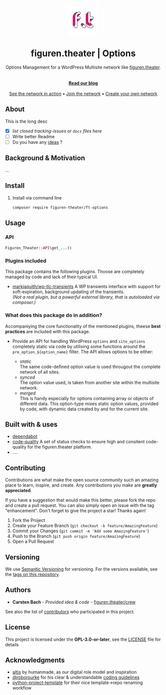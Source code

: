 <!-- PROJECT LOGO -->
<br />
<div align="center">
  <a href="https://github.com/figuren-theater/ft-options">
    <img src="https://raw.githubusercontent.com/figuren-theater/logos/main/favicon.png" alt="figuren.theater Logo" width="100" height="100">
  </a>

  <h1 align="center">figuren.theater | Options</h1>

  <p align="center">
    Options Management for a WordPress Multisite network like <a href="https://figuren.theater">figuren.theater</a>.
    <br /><br /><br />
    <a href="https://meta.figuren.theater/blog"><strong>Read our blog</strong></a>
    <br />
    <br />
    <a href="https://figuren.theater">See the network in action</a>
    •
    <a href="https://mein.figuren.theater">Join the network</a>
    •
    <a href="https://websites.fuer.figuren.theater">Create your own network</a>
  </p>
</div>

## About


This is the long desc

* [x] *list closed tracking-issues or `docs` files here*
* [ ] Write better Readme
* [ ] Do you have any [ideas](https://github.com/figuren-theater/ft-options/issues/new) ?

## Background & Motivation

...

## Install

1. Install via command line
	```sh
	composer require figuren-theater/ft-options
	```

## Usage

### API

```php
Figuren_Theater::API\get_...()
```

### Plugins included

This package contains the following plugins.
Thoose are completely managed by code and lack of their typical UI.

* [markjaquith/wp-tlc-transients](https://packagist.org/packages/markjaquith/wp-tlc-transients)
    A WP transients interface with support for soft-expiration, background updating of the transients. <br/>*(Not a real plugin, but a powerful external library, that is autoloaded via composer.)*


### What does this package do in addition?

Accompaniying the core functionality of the mentioned plugins, theese **best practices** are included with this package.

* Provide an API for handling WordPress `options` and `site_options` completely static via code by utilising some functions around the `pre_option_${option_name}` filter. The API allows options to be either:

    + *static*<br/>
       The same code-defined option value is used througout the complete network of all sites.
    +  *synced*<br/>
       The option value used, is taken from another site within the multisite network.
    +  *merged*<br/>
       This is handy especially for options containing array or objects of different data. This option-type mixes static option values, provided by code, with dynamic data created by and for the current site.



## Built with & uses

  - [dependabot](/.github/dependabot.yml)
  - [code-quality](https://github.com/figuren-theater/code-quality/)
     A set of status checks to ensure high and consitent code-quality for the figuren.theater platform.
  - ....

## Contributing

Contributions are what make the open source community such an amazing place to learn, inspire, and create. Any contributions you make are **greatly appreciated**.

If you have a suggestion that would make this better, please fork the repo and create a pull request. You can also simply open an issue with the tag "enhancement".
Don't forget to give the project a star! Thanks again!

1. Fork the Project
2. Create your Feature Branch (`git checkout -b feature/AmazingFeature`)
3. Commit your Changes (`git commit -m 'Add some AmazingFeature'`)
4. Push to the Branch (`git push origin feature/AmazingFeature`)
5. Open a Pull Request


## Versioning

We use [Semantic Versioning](http://semver.org/) for versioning. For the versions
available, see the [tags on this repository](https://github.com/figuren-theater/ft-options/tags).

## Authors

  - **Carsten Bach** - *Provided idea & code* - [figuren.theater/crew](https://figuren.theater/crew/)

See also the list of [contributors](https://github.com/figuren-theater/ft-options/contributors)
who participated in this project.

## License

This project is licensed under the **GPL-3.0-or-later**, see the [LICENSE](/LICENSE) file for
details

## Acknowledgments

  - [altis](https://github.com/search?q=org%3Ahumanmade+altis) by humanmade, as our digital role model and inspiration
  - [@roborourke](https://github.com/roborourke) for his clear & understandable [coding guidelines](https://docs.altis-dxp.com/guides/code-review/standards/)
  - [python-project-template](https://github.com/rochacbruno/python-project-template) for their nice template->repo renaming workflow
